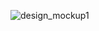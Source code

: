 ![design_mockup1](https://user-images.githubusercontent.com/109067024/193276515-a8c5d9ff-4577-4820-8ded-f2bde89dc855.png)
